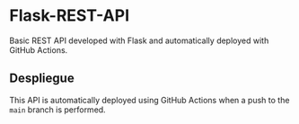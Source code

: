 # Flask-REST-API

Basic REST API developed with Flask and automatically deployed with GitHub Actions.

## Despliegue

This API is automatically deployed using GitHub Actions when a push to the `main` branch is performed.

